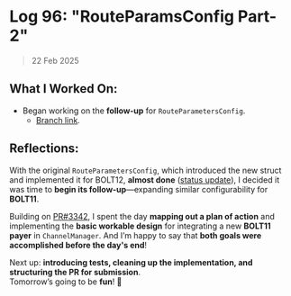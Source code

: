 # Log 96: "RouteParamsConfig Part-2"

> 22 Feb 2025

## What I Worked On:

- Began working on the **follow-up** for `RouteParametersConfig`.
  - [Branch link](https://github.com/shaavan/rust-lightning/commits/i3262b-1).

## Reflections:

With the original `RouteParametersConfig`, which introduced the new struct and
implemented it for BOLT12, **almost done**
([status update](https://github.com/lightningdevkit/rust-lightning/pull/3342#issuecomment-2669122416)),
I decided it was time to **begin its follow-up**—expanding similar
configurability for **BOLT11**.

Building on
[PR#3342](https://github.com/lightningdevkit/rust-lightning/pull/3342), I spent
the day **mapping out a plan of action** and implementing the **basic workable
design** for integrating a new **BOLT11 payer** in `ChannelManager`. And I’m
happy to say that **both goals were accomplished before the day's end**!

Next up: **introducing tests, cleaning up the implementation, and structuring
the PR for submission**.  
Tomorrow’s going to be **fun**! 🚀
